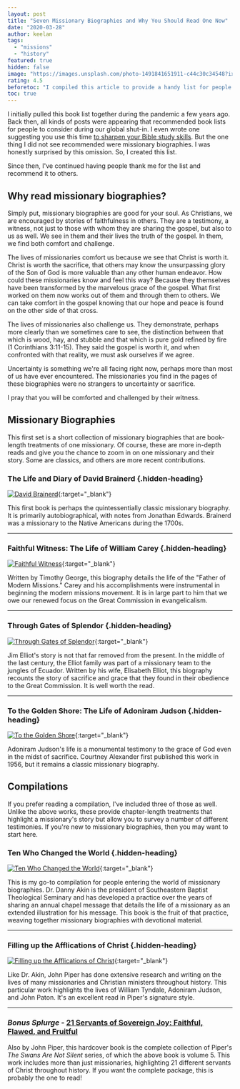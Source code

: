 ```yaml
---
layout: post
title: "Seven Missionary Biographies and Why You Should Read One Now"
date: "2020-03-28"
author: keelan
tags: 
  - "missions"
  - "history"
featured: true
hidden: false
image: "https://images.unsplash.com/photo-1491841651911-c44c30c34548?ixlib=rb-4.0.3&ixid=M3wxMjA3fDB8MHxwaG90by1wYWdlfHx8fGVufDB8fHx8fA%3D%3D&auto=format&fit=crop&w=1740&q=80"
rating: 4.5
beforetoc: "I compiled this article to provide a handy list for people wanting to read their first missionary biography."
toc: true
---
```


<!-- An attempt at hiding headings with a style tag -->
<style>
.hidden-heading {
  display: none;
}
</style>

I initially pulled this book list together during the pandemic a few years ago. Back then, all kinds of posts were appearing that recommended book lists for people to consider during our global shut-in. I even wrote one suggesting you use this time [to sharpen your Bible study skills](https://blog.keelancook.com/2020/03/now-is-the-time-to-do-that-bible-study-free-resources.html). But the one thing I did not see recommended were missionary biographies. I was honestly surprised by this omission. So, I created this list.

Since then, I've continued having people thank me for the list and recommend it to others.

## Why read missionary biographies?

Simply put, missionary biographies are good for your soul. As Christians, we are encouraged by stories of faithfulness in others. They are a testimony, a witness, not just to those with whom they are sharing the gospel, but also to us as well. We see in them and their lives the truth of the gospel. In them, we find both comfort and challenge.

The lives of missionaries comfort us because we see that Christ is worth it. Christ is worth the sacrifice, that others may know the unsurpassing glory of the Son of God is more valuable than any other human endeavor. How could these missionaries know and feel this way? Because they themselves have been transformed by the marvelous grace of the gospel. What first worked on them now works out of them and through them to others. We can take comfort in the gospel knowing that our hope and peace is found on the other side of that cross.

The lives of missionaries also challenge us. They demonstrate, perhaps more clearly than we sometimes care to see, the distinction between that which is wood, hay, and stubble and that which is pure gold refined by fire (1 Corinthians 3:11-15). They said the gospel is worth it, and when confronted with that reality, we must ask ourselves if we agree.

Uncertainty is something we're all facing right now, perhaps more than most of us have ever encountered. The missionaries you find in the pages of these biographies were no strangers to uncertainty or sacrifice.

I pray that you will be comforted and challenged by their witness.

## Missionary Biographies

This first set is a short collection of missionary biographies that are book-length treatments of one missionary. Of course, these are more in-depth reads and give you the chance to zoom in on one missionary and their story. Some are classics, and others are more recent contributions.

### The Life and Diary of David Brainerd {.hidden-heading}
[![David Brainerd](images/post-images/bio-david-brainerd.png)](https://amzn.to/4k8VbRY){:target="_blank"}

This first book is perhaps the quintessentially classic missionary biography. It is primarily autobiographical, with notes from Jonathan Edwards. Brainerd was a missionary to the Native Americans during the 1700s.

* * *

### Faithful Witness: The Life of William Carey {.hidden-heading}
[![Faithful Witness](images/post-images/bio-faithful-witness-carey.png)](https://amzn.to/43jeiCZ){:target="_blank"}

Written by Timothy George, this biography details the life of the "Father of Modern Missions." Carey and his accomplishments were instrumental in beginning the modern missions movement. It is in large part to him that we owe our renewed focus on the Great Commission in evangelicalism.

* * *

### Through Gates of Splendor {.hidden-heading}
[![Through Gates of Splendor](images/post-images/bio-gates-of-splendor-elliot.png)](https://amzn.to/3H7Kpg7){:target="_blank"}

Jim Elliot's story is not that far removed from the present. In the middle of the last century, the Elliot family was part of a missionary team to the jungles of Ecuador. Written by his wife, Elisabeth Elliot, this biography recounts the story of sacrifice and grace that they found in their obedience to the Great Commission. It is well worth the read.

* * *
### To the Golden Shore: The Life of Adoniram Judson {.hidden-heading}
[![To the Golden Shore](images/post-images/bio-golden-shore-judson.png)](https://amzn.to/43wK5iz){:target="_blank"}

Adoniram Judson's life is a monumental testimony to the grace of God even in the midst of sacrifice. Courtney Alexander first published this work in 1956, but it remains a classic missionary biography.

## Compilations

If you prefer reading a compilation, I've included three of those as well. Unlike the above works, these provide chapter-length treatments that highlight a missionary's story but allow you to survey a number of different testimonies. If you're new to missionary biographies, then you may want to start here.

### Ten Who Changed the World {.hidden-heading}
[![Ten Who Changed the World](images/post-images/bio-ten-who-changed.png)](https://amzn.to/3H7rD8M){:target="_blank"}

This is my go-to compilation for people entering the world of missionary biographies. Dr. Danny Akin is the president of Southeastern Baptist Theological Seminary and has developed a practice over the years of sharing an annual chapel message that details the life of a missionary as an extended illustration for his message. This book is the fruit of that practice, weaving together missionary biographies with devotional material.

* * *

### Filling up the Afflications of Christ {.hidden-heading}
[![Filling up the Afflications of Christ](images/post-images/bio-filling-up-afflications.png)](https://amzn.to/4k6OPTb){:target="_blank"}

Like Dr. Akin, John Piper has done extensive research and writing on the lives of many missionaries and Christian ministers throughout history. This particular work highlights the lives of William Tyndale, Adoniram Judson, and John Paton. It's an excellent read in Piper's signature style.

* * *


### _Bonus Splurge -_ [21 Servants of Sovereign Joy: Faithful, Flawed, and Fruitful](https://amzn.to/3dDSllS)

Also by John Piper, this hardcover book is the complete collection of Piper's _The Swans Are Not Silent_ series, of which the above book is volume 5. This work includes more than just missionaries, highlighting 21 different servants of Christ throughout history. If you want the complete package, this is probably the one to read!
